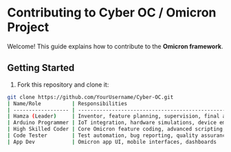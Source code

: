 # Contributing to Cyber OC / Omicron Project

Welcome! This guide explains how to contribute to the **Omicron framework**.

## Getting Started
1. Fork this repository and clone it:
```bash
git clone https://github.com/YourUsername/Cyber-OC.git
| Name/Role          | Responsibilities                                                 |
| ------------------ | ---------------------------------------------------------------- |
| Hamza (Leader)     | Inventor, feature planning, supervision, final approvals         |
| Arduino Programmer | IoT integration, hardware simulations, device emulations         |
| High Skilled Coder | Core Omicron feature coding, advanced scripting, API integration |
| Code Tester        | Test automation, bug reporting, quality assurance                |
| App Dev            | Omicron app UI, mobile interfaces, dashboards                    |
